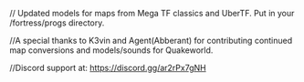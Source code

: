 // Updated models for maps from Mega TF classics and UberTF. Put in your /fortress/progs directory.

//A special thanks to K3vin and Agent(Abberant) for contributing continued map conversions and models/sounds for Quakeworld.

//Discord support at: https://discord.gg/ar2rPx7gNH
